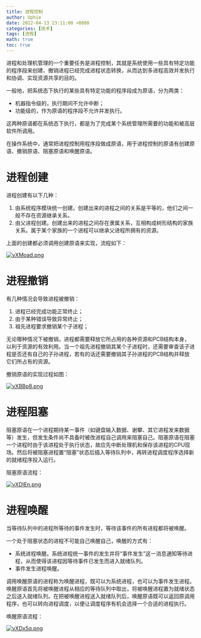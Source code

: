 ```yaml
---
title: 进程控制
author: Uphie
date: 2022-04-13 23:11:00 +0800
categories: [技术]
tags: [进程]
math: true
toc: true
---
```


进程和处理机管理的一个重要任务是进程控制，其就是系统使用一些具有特定功能的程序段来创建、撤销进程已经完成进程状态转换，从而达到多进程高效并发执行和协调、实现资源共享的目的。

一般地，把系统态下执行的某些具有特定功能的程序段成为原语，分为两类：
- 机器指令级的，执行期间不允许中断；
- 功能级的，作为原语的程序段不允许并发执行。

这两种原语都在系统态下执行，都是为了完成某个系统管理所需要的功能和被高层软件所调用。

在操作系统中，通常把进程控制用程序段做成原语，用于进程控制的原语有创建原语、撤销原语、阻塞原语和唤醒原语。

# 进程创建

进程创建有以下几种：

1. 由系统程序模块统一创建。创建出来的进程之间的关系是平等的，他们之间一般不存在资源继承关系。
2. 由父进程创建。创建出来的进程之间存在隶属关系，互相构成树形结构的家族关系。属于某个家族的一个进程可以继承父进程所拥有的资源。

上面的创建都必须调用创建原语来实现，流程如下：

[![vXMoad.png](https://s1.ax1x.com/2022/09/12/vXMoad.png)](https://imgse.com/i/vXMoad)


# 进程撤销

有几种情况会导致进程被撤销：
1. 进程已经完成功能正常终止；
2. 由于某种错误导致异常终止；
3. 祖先进程要求撤销某个子进程；

无论哪种情况下被撤销，进程都需要释放它所占用的各种资源和PCB结构本身，以利于资源的有效利用。当一个祖先进程撤销其某个子进程时，还需要审查该子进程是否还有自己的子孙进程，若有的话还需要撤销其子孙进程的PCB结构并释放它们所占有的资源。

撤销原语的实现过程如图：

[![vXBBp8.png](https://s1.ax1x.com/2022/09/12/vXBBp8.png)](https://imgse.com/i/vXBBp8)

# 进程阻塞

阻塞原语在一个进程期待某一事件（如键盘输入数据、谢攀、其它进程发来数据等）发生，但发生条件尚不具备时被改进程自己调用来阻塞自己。阻塞原语在阻塞一个进程时由于该进程处于执行状态，故应先中断处理机和保存该进程的CPU现场。然后将被阻塞进程置“阻塞”状态后插入等待队列中，再转进程调度程序选择新的就绪程序投入运行。

阻塞原语流程：

[![vXDlEn.png](https://s1.ax1x.com/2022/09/12/vXDlEn.png)](https://imgse.com/i/vXDlEn)

# 进程唤醒

当等待队列中的进程所等待的事件发生时，等待该事件的所有进程都将被唤醒。

一个处于阻塞状态的进程不可能自己唤醒自己，唤醒的方式有：
- 系统进程唤醒。系统进程统一事件的发生并将“事件发生”这一消息通知等待进程，从而使得该进程因等待事件已发生而进入就绪队列。
- 事件发生进程唤醒。

调用唤醒原语的进程称为唤醒进程，既可以为系统进程，也可以为事件发生进程。
唤醒原语首先将被唤醒进程从相应的等待队列中取出，将被唤醒进程置为就绪状态之后送入就绪队列。在把被唤醒进程送入就绪队列后，唤醒原语既可以返回原调用程序，也可以转向进程调度，以便让调度程序有机会选择一个合适的进程执行。

唤醒原语流程：

[![vXDx5q.png](https://s1.ax1x.com/2022/09/12/vXDx5q.png)](https://imgse.com/i/vXDx5q)
